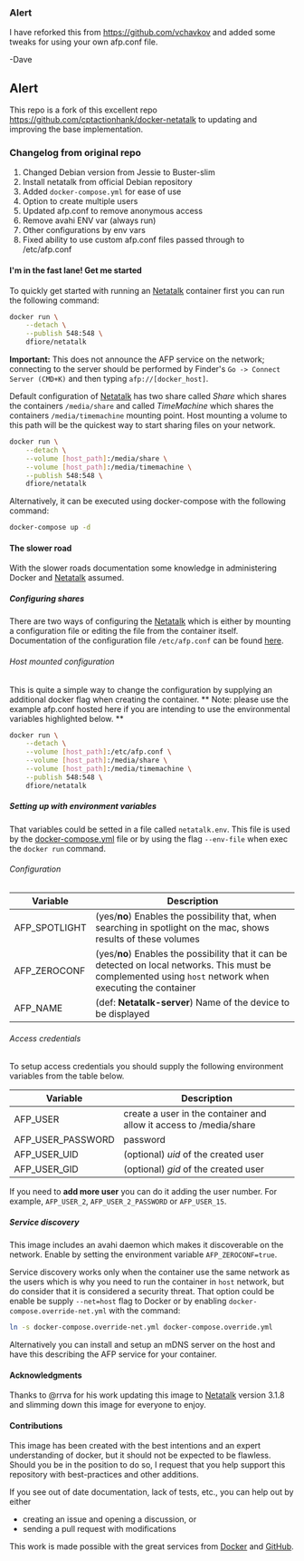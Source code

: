 
### Alert ###
I have reforked this from https://github.com/vchavkov and added some tweaks for using your own afp.conf file.

-Dave

## Alert ##

This repo is a fork of this excellent repo https://github.com/cptactionhank/docker-netatalk to updating and improving the base implementation.

### Changelog from original repo


1. Changed Debian version from Jessie to Buster-slim
1. Install netatalk from official Debian repository
1. Added `docker-compose.yml` for ease of use
1. Option to create multiple users
1. Updated afp.conf to remove anonymous access
1. Remove avahi ENV var (always run)
1. Other configurations by env vars
1. Fixed ability to use custom afp.conf files passed through to /etc/afp.conf

#### I'm in the fast lane! Get me started

To quickly get started with running an [Netatalk] container first you can run the following command:

```bash
docker run \
    --detach \
    --publish 548:548 \
    dfiore/netatalk
```

**Important:** This does not announce the AFP service on the network; connecting to the server should be performed by Finder's `Go -> Connect Server (CMD+K)` and then typing `afp://[docker_host]`.

Default configuration of [Netatalk] has two share called _Share_ which shares the containers `/media/share` and called _TimeMachine_ which shares the containers `/media/timemachine` mounting point. Host mounting a volume to this path will be the quickest way to start sharing files on your network.

```bash
docker run \
    --detach \
    --volume [host_path]:/media/share \
    --volume [host_path]:/media/timemachine \
    --publish 548:548 \
    dfiore/netatalk
```

Alternatively, it can be executed using docker-compose with the following command:

```bash
docker-compose up -d
```

#### The slower road

With the slower roads documentation some knowledge in administering Docker and [Netatalk] assumed.

##### Configuring shares

There are two ways of configuring the [Netatalk] which is either by mounting a configuration file or editing the file from the container itself. Documentation of the configuration file `/etc/afp.conf` can be found [here](http://netatalk.sourceforge.net/3.1/htmldocs/afp.conf.5.html).

###### Host mounted configuration

This is quite a simple way to change the configuration by supplying an additional docker flag when creating the container. ** Note: please use the example afp.conf hosted here if you are intending to use the environmental variables highlighted below. **

```bash
docker run \
    --detach \
    --volume [host_path]:/etc/afp.conf \
    --volume [host_path]:/media/share \
    --volume [host_path]:/media/timemachine \
    --publish 548:548 \
    dfiore/netatalk
```

##### Setting up with environment variables

That variables could be setted in a file called `netatalk.env`. This file is used by the [docker-compose.yml](./docker-compose.yml) file or by using the flag `--env-file` when exec the `docker run` command.

###### Configuration

|Variable       |Description|
|---------------|-----------|
|AFP_SPOTLIGHT  | (yes/**no**) Enables the possibility that, when searching in spotlight on the mac, shows results of these volumes |
|AFP_ZEROCONF   | (yes/**no**) Enables the possibility that it can be detected on local networks. This must be complemented using `host` network when executing the container |
|AFP_NAME       | (def: **Netatalk-server**) Name of the device to be displayed |

###### Access credentials

To setup access credentials you should supply the following environment variables from the table below.

|Variable          |Description|
|------------------|-----------|
|AFP_USER          | create a user in the container and allow it access to /media/share |
|AFP_USER_PASSWORD | password
|AFP_USER_UID      | (optional) _uid_ of the created user
|AFP_USER_GID      | (optional) _gid_ of the created user

If you need to **add more user** you can do it adding the user number. For example, `AFP_USER_2`, `AFP_USER_2_PASSWORD` or `AFP_USER_15`.


##### Service discovery

This image includes an avahi daemon which makes it discoverable on the network. Enable by setting the environment variable `AFP_ZEROCONF=true`.

Service discovery works only when the container use the same network as the users which is why you need to run the container in `host` network, but do consider that it is considered a security threat. That option could be enable be supply `--net=host` flag to Docker or by enabling `docker-compose.override-net.yml` with the command:

```bash
ln -s docker-compose.override-net.yml docker-compose.override.yml
```

Alternatively you can install and setup an mDNS server on the host and have this describing the AFP service for your container.

#### Acknowledgments

Thanks to @rrva for his work updating this image to [Netatalk] version 3.1.8 and slimming down this image for everyone to enjoy.

#### Contributions

This image has been created with the best intentions and an expert understanding of docker, but it should not be expected to be flawless. Should you be in the position to do so, I request that you help support this repository with best-practices and other additions.

If you see out of date documentation, lack of tests, etc., you can help out by either
- creating an issue and opening a discussion, or
- sending a pull request with modifications

This work is made possible with the great services from [Docker] and [GitHub].

[Netatalk]: http://netatalk.sourceforge.net/
[Docker]: https://www.docker.com/
[GitHub]: https://www.github.com/
[Avahi]: http://www.avahi.org/

